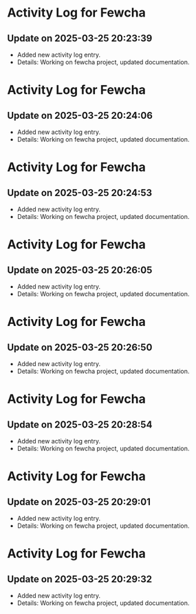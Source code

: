 # Activity Log for Fewcha

## Update on 2025-03-25 20:23:39
- Added new activity log entry.
- Details: Working on fewcha project, updated documentation.

# Activity Log for Fewcha

## Update on 2025-03-25 20:24:06
- Added new activity log entry.
- Details: Working on fewcha project, updated documentation.

# Activity Log for Fewcha

## Update on 2025-03-25 20:24:53
- Added new activity log entry.
- Details: Working on fewcha project, updated documentation.

# Activity Log for Fewcha

## Update on 2025-03-25 20:26:05
- Added new activity log entry.
- Details: Working on fewcha project, updated documentation.

# Activity Log for Fewcha

## Update on 2025-03-25 20:26:50
- Added new activity log entry.
- Details: Working on fewcha project, updated documentation.

# Activity Log for Fewcha

## Update on 2025-03-25 20:28:54
- Added new activity log entry.
- Details: Working on fewcha project, updated documentation.

# Activity Log for Fewcha

## Update on 2025-03-25 20:29:01
- Added new activity log entry.
- Details: Working on fewcha project, updated documentation.

# Activity Log for Fewcha

## Update on 2025-03-25 20:29:32
- Added new activity log entry.
- Details: Working on fewcha project, updated documentation.


